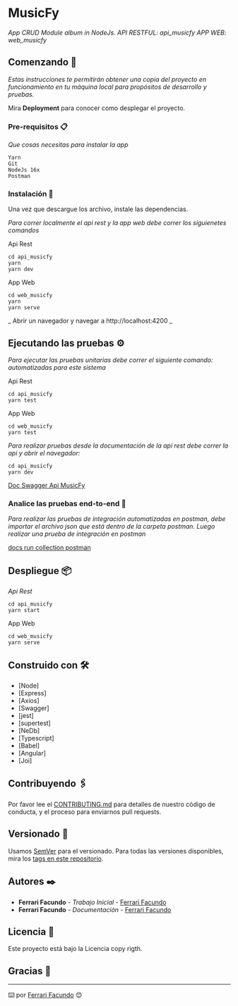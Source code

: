 # MusicFy

_App CRUD Module album in NodeJs._
_API RESTFUL: api_musicfy_
_APP WEB: web_musicfy_

## Comenzando 🚀

_Estas instrucciones te permitirán obtener una copia del proyecto en funcionamiento en tu máquina local para propósitos de desarrollo y pruebas._

Mira **Deployment** para conocer como desplegar el proyecto.

### Pre-requisitos 📋

_Que cosas necesitas para instalar la app_

```
Yarn
Git
NodeJs 16x
Postman
```

### Instalación 🔧

Una vez que descargue los archivo, instale las dependencias.

_Para correr localmente el api rest y la app web debe correr los siguienetes comandos_

Api Rest

```
cd api_musicfy
yarn
yarn dev
```

App Web

```
cd web_musicfy
yarn
yarn serve
```

_ Abrir un navegador y navegar a http://localhost:4200 _

## Ejecutando las pruebas ⚙️

_Para ejecutar las pruebas unitarias debe correr el siguiente comando: automatizadas para este sistema_

Api Rest

```
cd api_musicfy
yarn test
```

App Web

```
cd web_musicfy
yarn test
```

_Para realizar pruebas desde la documentación de la api rest debe correr la api y abrir el navegador:_

```
cd api_musicfy
yarn dev
```

[Doc Swagger Api MusicFy](http://localhost:3000/api-docs)

### Analice las pruebas end-to-end 🔩

_Para realizar las pruebas de integración automatizadas en postman, debe importar el archivo json que está dentro de la carpeta postman. Luego realizar una prueba de integración en postman_

[docs run collection postman](https://learning.postman.com/docs/running-collections/intro-to-collection-runs/#:~:text=Select%20Collections%20in%20the%20sidebar,collection%20you%20want%20to%20run.&text=Run.,-You%20can%20also&text=Runner%20from%20the%20Postman%20footer,Select%20Run%20manually.)

## Despliegue 📦

_Api Rest_

```
cd api_musicfy
yarn start
```

App Web

```
cd web_musicfy
yarn serve
```

## Construido con 🛠️

- [Node]
- [Express]
- [Axios]
- [Swagger]
- [jest]
- [supertest]
- [NeDb]
- [Typescript]
- [Babel]
- [Angular]
- [Joi]

## Contribuyendo 🖇️

Por favor lee el [CONTRIBUTING.md](https://gist.github.com/villanuevand/xxxxxx) para detalles de nuestro código de conducta, y el proceso para enviarnos pull requests.

## Versionado 📌

Usamos [SemVer](http://semver.org/) para el versionado. Para todas las versiones disponibles, mira los [tags en este repositorio](https://github.com/tu/proyecto/tags).

## Autores ✒️

- **Ferrari Facundo** - _Trabajo Inicial_ - [Ferrari Facundo](https://github.com/FacundoF1)
- **Ferrari Facundo** - _Documentación_ - [Ferrari Facundo](https://github.com/FacundoF1)

## Licencia 📄

Este proyecto está bajo la Licencia copy rigth.

## Gracias 🎁

---

⌨️ por [Ferrari Facundo](https://github.com/FacundoF1) 😊
